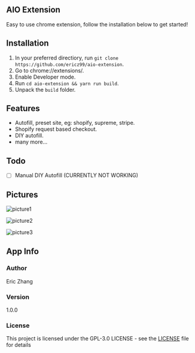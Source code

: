 ## AIO Extension

Easy to use chrome extension, follow the installation below to get started!

## Installation

1. In your preferred directiory, run `git clone https://github.com/ericz99/aio-extension`.
2. Go to chrome://extensions/.
3. Enable Developer mode.
4. Run `cd aio-extension && yarn run build`.
5. Unpack the `build` folder.

## Features

- Autofill, preset site, eg: shopify, supreme, stripe.
- Shopify request based checkout.
- DIY autofill.
- many more...

## Todo

- [ ] Manual DIY Autofill (CURRENTLY NOT WORKING)

## Pictures 

![picture1](https://i.imgur.com/BQsUu24.png)

![picture2](https://i.gyazo.com/b7ab36e04e6015624c513b2474ed3ffc.png)

![picture3](https://i.gyazo.com/95235c0d5259706eec4ee1b651bf9dbd.png)

## App Info

### Author

Eric Zhang

### Version

1.0.0

### License

This project is licensed under the GPL-3.0 LICENSE - see the [LICENSE](LICENSE) file for details